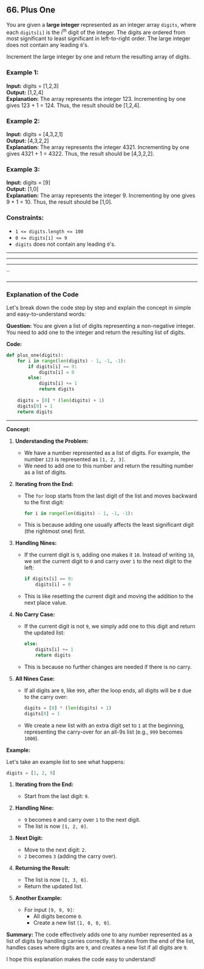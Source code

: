 ## 66. Plus One

You are given a **large integer** represented as an integer array `digits`, where each `digits[i]` is the i<sup>th</sup> digit of the integer. The digits are ordered from most significant to least significant in left-to-right order. The large integer does not contain any leading `0`'s.

Increment the large integer by one and return the resulting array of digits.

### Example 1:
**Input:** digits = [1,2,3]  
**Output:** [1,2,4]  
**Explanation:** The array represents the integer 123. Incrementing by one gives 123 + 1 = 124. Thus, the result should be [1,2,4].

### Example 2:
**Input:** digits = [4,3,2,1]  
**Output:** [4,3,2,2]  
**Explanation:** The array represents the integer 4321. Incrementing by one gives 4321 + 1 = 4322. Thus, the result should be [4,3,2,2].

### Example 3:
**Input:** digits = [9]  
**Output:** [1,0]  
**Explanation:** The array represents the integer 9. Incrementing by one gives 9 + 1 = 10. Thus, the result should be [1,0].

### Constraints:
- `1 <= digits.length <= 100`
- `0 <= digits[i] <= 9`
- `digits` does not contain any leading `0`'s.
---
---
___
``
____________________________________________________________
### Explanation of the Code

Let's break down the code step by step and explain the concept in simple and easy-to-understand words:


**Question:**
You are given a list of digits representing a non-negative integer. You need to add one to the integer and return the resulting list of digits.

**Code:**

```python
def plus_one(digits):
    for i in range(len(digits) - 1, -1, -1):
        if digits[i] == 9:
            digits[i] = 0
        else:
            digits[i] += 1
            return digits
    
    digits = [0] * (len(digits) + 1)
    digits[0] = 1
    return digits
```

---

**Concept:**

1. **Understanding the Problem:**
   - We have a number represented as a list of digits. For example, the number `123` is represented as `[1, 2, 3]`.
   - We need to add one to this number and return the resulting number as a list of digits.

2. **Iterating from the End:**
   - The `for` loop starts from the last digit of the list and moves backward to the first digit:
     ```python
     for i in range(len(digits) - 1, -1, -1):
     ```
   - This is because adding one usually affects the least significant digit (the rightmost one) first.

3. **Handling Nines:**
   - If the current digit is `9`, adding one makes it `10`. Instead of writing `10`, we set the current digit to `0` and carry over `1` to the next digit to the left:
     ```python
     if digits[i] == 9:
         digits[i] = 0
     ```
   - This is like resetting the current digit and moving the addition to the next place value.

4. **No Carry Case:**
   - If the current digit is not `9`, we simply add one to this digit and return the updated list:
     ```python
     else:
         digits[i] += 1
         return digits
     ```
   - This is because no further changes are needed if there is no carry.

5. **All Nines Case:**
   - If all digits are `9`, like `999`, after the loop ends, all digits will be `0` due to the carry over:
     ```python
     digits = [0] * (len(digits) + 1)
     digits[0] = 1
     ```
   - We create a new list with an extra digit set to `1` at the beginning, representing the carry-over for an all-9s list (e.g., `999` becomes `1000`).

**Example:**

Let's take an example list to see what happens:

```python
digits = [1, 2, 9]
```

1. **Iterating from the End:**
   - Start from the last digit: `9`.

2. **Handling Nine:**
   - `9` becomes `0` and carry over `1` to the next digit.
   - The list is now `[1, 2, 0]`.

3. **Next Digit:**
   - Move to the next digit: `2`.
   - `2` becomes `3` (adding the carry over).

4. **Returning the Result:**
   - The list is now `[1, 3, 0]`.
   - Return the updated list.

5. **Another Example:**
   - For input `[9, 9, 9]`:
     - All digits become `0`.
     - Create a new list `[1, 0, 0, 0]`.

**Summary:**
The code effectively adds one to any number represented as a list of digits by handling carries correctly. It iterates from the end of the list, handles cases where digits are `9`, and creates a new list if all digits are `9`.

I hope this explanation makes the code easy to understand!
